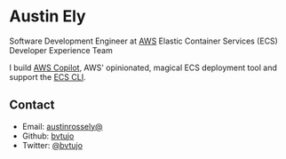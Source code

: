 # Austin Ely
Software Development Engineer at [AWS](https://aws.amazon.com)
Elastic Container Services (ECS) Developer Experience Team

I build [AWS Copilot](https://github.com/aws/copilot-cli), AWS' opinionated, magical ECS deployment tool and support the [ECS CLI](https://github.com/aws/amazon-ecs-cli). 

## Contact
* Email: [austinrossely@](mailto:austinrossely+gh@gmail.com)
* Github: [bvtujo](https://github.com/bvtujo)
* Twitter: [@bvtujo](https://twitter.com/bvtujo)


